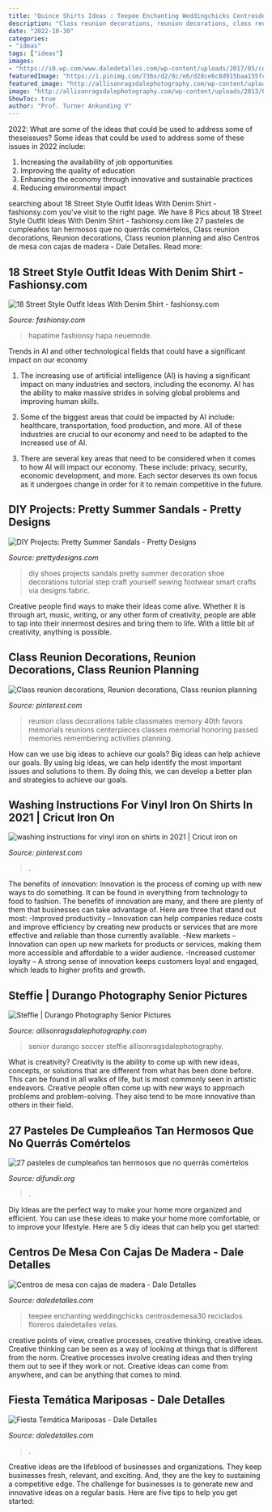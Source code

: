 ```yaml
---
title: "Quince Shirts Ideas : Teepee Enchanting Weddingchicks Centrosdemesa30 Reciclados Floreros Daledetalles Velas"
description: "Class reunion decorations, reunion decorations, class reunion planning"
date: "2022-10-30"
categories:
- "ideas"
tags: ["ideas"]
images:
- "https://i0.wp.com/www.daledetalles.com/wp-content/uploads/2017/05/centros-de-mesa-con-cajas-de-madera16.jpg?resize=506%2C759"
featuredImage: "https://i.pinimg.com/736x/d2/8c/e6/d28ce6c8d915baa155fc4086b149ef2f.jpg"
featured_image: "http://allisonragsdalephotography.com/wp-content/uploads/2013/05/allisonragsdalephotography-2080.jpg"
image: "http://allisonragsdalephotography.com/wp-content/uploads/2013/05/allisonragsdalephotography-2080.jpg"
ShowToc: true
author: "Prof. Turner Ankunding V"
---
```



2022: What are some of the ideas that could be used to address some of theseissues?
Some ideas that could be used to address some of these issues in 2022 include: 
1. Increasing the availability of job opportunities 
2. Improving the quality of education 
3. Enhancing the economy through innovative and sustainable practices 
4. Reducing environmental impact 

	

		
searching about 18 Street Style Outfit Ideas With Denim Shirt - fashionsy.com you've visit to the right page. We have 8 Pics about 18 Street Style Outfit Ideas With Denim Shirt - fashionsy.com like 27 pasteles de cumpleaños tan hermosos que no querrás comértelos, Class reunion decorations, Reunion decorations, Class reunion planning and also Centros de mesa con cajas de madera - Dale Detalles. Read more:
		
    
## 18 Street Style Outfit Ideas With Denim Shirt - Fashionsy.com

<img loading=lazy src="https://fashionsy.com/wp-content/uploads/2014/03/chambrayandwhite.jpg" onerror="this.onerror=null;this.src='https://tse3.mm.bing.net/th?id=OIP.Kjs65FZ1bmfb20iWlHA1FgHaLE&amp;pid=15.1';" alt="18 Street Style Outfit Ideas With Denim Shirt - fashionsy.com">

_Source: fashionsy.com_

>hapatime fashionsy hapa neuemode. 

	

Trends in AI and other technological fields that could have a significant impact on our economy
1. The increasing use of artificial intelligence (AI) is having a significant impact on many industries and sectors, including the economy. AI has the ability to make massive strides in solving global problems and improving human skills.
2. Some of the biggest areas that could be impacted by AI include: healthcare, transportation, food production, and more. All of these industries are crucial to our economy and need to be adapted to the increased use of AI.

3. There are several key areas that need to be considered when it comes to how AI will impact our economy. These include: privacy, security, economic development, and more. Each sector deserves its own focus as it undergoes change in order for it to remain competitive in the future.


    
## DIY Projects: Pretty Summer Sandals - Pretty Designs

<img loading=lazy src="http://www.prettydesigns.com/wp-content/uploads/2014/08/DIY-Shoes.jpg" onerror="this.onerror=null;this.src='https://tse3.mm.bing.net/th?id=OIP.OONHGZRuDv2J363PAnxzPQHaPs&amp;pid=15.1';" alt="DIY Projects: Pretty Summer Sandals - Pretty Designs">

_Source: prettydesigns.com_

>diy shoes projects sandals pretty summer decoration shoe decorations tutorial step craft yourself sewing footwear smart crafts via designs fabric. 

	

Creative people find ways to make their ideas come alive. Whether it is through art, music, writing, or any other form of creativity, people are able to tap into their innermost desires and bring them to life. With a little bit of creativity, anything is possible.

    
## Class Reunion Decorations, Reunion Decorations, Class Reunion Planning

<img loading=lazy src="https://i.pinimg.com/736x/d2/8c/e6/d28ce6c8d915baa155fc4086b149ef2f.jpg" onerror="this.onerror=null;this.src='https://tse1.mm.bing.net/th?id=OIP.TBQ243_BALaI2AIhc5LWlwHaJ3&amp;pid=15.1';" alt="Class reunion decorations, Reunion decorations, Class reunion planning">

_Source: pinterest.com_

>reunion class decorations table classmates memory 40th favors memorials reunions centerpieces classes memorial honoring passed memories remembering activities planning. 

	

How can we use big ideas to achieve our goals?
Big ideas can help achieve our goals. By using big ideas, we can help identify the most important issues and solutions to them. By doing this, we can develop a better plan and strategies to achieve our goals.

    
## Washing Instructions For Vinyl Iron On Shirts In 2021 | Cricut Iron On

<img loading=lazy src="https://i.pinimg.com/736x/ad/0f/5e/ad0f5ede5fc593dba89bf5d2d9ffc7e4.jpg" onerror="this.onerror=null;this.src='https://tse2.mm.bing.net/th?id=OIP.q2rKMCJNDZu6hj4I7mArBgHaNK&amp;pid=15.1';" alt="washing instructions for vinyl iron on shirts in 2021 | Cricut iron on">

_Source: pinterest.com_

>. 

	

The benefits of innovation:
Innovation is the process of coming up with new ways to do something. It can be found in everything from technology to food to fashion. The benefits of innovation are many, and there are plenty of them that businesses can take advantage of. Here are three that stand out most: 
-Improved productivity – Innovation can help companies reduce costs and improve efficiency by creating new products or services that are more effective and reliable than those currently available.
-New markets – Innovation can open up new markets for products or services, making them more accessible and affordable to a wider audience.
-Increased customer loyalty – A strong sense of innovation keeps customers loyal and engaged, which leads to higher profits and growth.

    
## Steffie | Durango Photography Senior Pictures

<img loading=lazy src="http://allisonragsdalephotography.com/wp-content/uploads/2013/05/allisonragsdalephotography-2080.jpg" onerror="this.onerror=null;this.src='https://tse1.mm.bing.net/th?id=OIP.dGIDOWwPCw0ttYeuLD7w7wHaLI&amp;pid=15.1';" alt="Steffie | Durango Photography Senior Pictures">

_Source: allisonragsdalephotography.com_

>senior durango soccer steffie allisonragsdalephotography. 

	

What is creativity?
Creativity is the ability to come up with new ideas, concepts, or solutions that are different from what has been done before. This can be found in all walks of life, but is most commonly seen in artistic endeavors. Creative people often come up with new ways to approach problems and problem-solving. They also tend to be more innovative than others in their field.

    
## 27 Pasteles De Cumpleaños Tan Hermosos Que No Querrás Comértelos

<img loading=lazy src="https://difundir.org/wp-content/uploads/2015/01/XV-Cakes3.jpg" onerror="this.onerror=null;this.src='https://tse1.mm.bing.net/th?id=OIP.3vSrI-DgDJF_DrCuFnt7jwHaKz&amp;pid=15.1';" alt="27 pasteles de cumpleaños tan hermosos que no querrás comértelos">

_Source: difundir.org_

>. 

	

Diy Ideas are the perfect way to make your home more organized and efficient. You can use these ideas to make your home more comfortable, or to improve your lifestyle. Here are 5 diy ideas that can help you get started: 

    
## Centros De Mesa Con Cajas De Madera - Dale Detalles

<img loading=lazy src="https://i0.wp.com/www.daledetalles.com/wp-content/uploads/2017/05/centros-de-mesa-con-cajas-de-madera16.jpg?resize=506%2C759" onerror="this.onerror=null;this.src='https://tse3.mm.bing.net/th?id=OIP.KqQmvhIPFFhlMS3vx_L0wAHaLH&amp;pid=15.1';" alt="Centros de mesa con cajas de madera - Dale Detalles">

_Source: daledetalles.com_

>teepee enchanting weddingchicks centrosdemesa30 reciclados floreros daledetalles velas. 

	

creative points of view, creative processes, creative thinking, creative ideas.
Creative thinking can be seen as a way of looking at things that is different from the norm. Creative processes involve creating ideas and then trying them out to see if they work or not. Creative ideas can come from anywhere, and can be anything that comes to mind.

    
## Fiesta Temática Mariposas - Dale Detalles

<img loading=lazy src="https://i2.wp.com/www.daledetalles.com/wp-content/uploads/2016/03/mariposas7.jpg" onerror="this.onerror=null;this.src='https://tse4.mm.bing.net/th?id=OIP.LN9-_c19Kdw_-q5jmRzDDAHaJ4&amp;pid=15.1';" alt="Fiesta Temática Mariposas - Dale Detalles">

_Source: daledetalles.com_

>. 

	

Creative ideas are the lifeblood of businesses and organizations. They keep businesses fresh, relevant, and exciting. And, they are the key to sustaining a competitive edge. The challenge for businesses is to generate new and innovative ideas on a regular basis. Here are five tips to help you get started:

